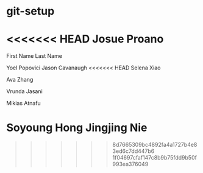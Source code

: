 # git-setup

<<<<<<< HEAD
Josue Proano
=======
First Name Last Name

Yoel Popovici
Jason Cavanaugh
<<<<<<< HEAD
Selena Xiao

Ava Zhang

Vrunda Jasani

Mikias Atnafu

Soyoung Hong
Jingjing Nie
=======
>>>>>>> 8d7665309bc4892fa4a1727b4e83ed6c7dd447b6
>>>>>>> 1f04697cfaf147c8b9b75fdd9b50f993ea376049
